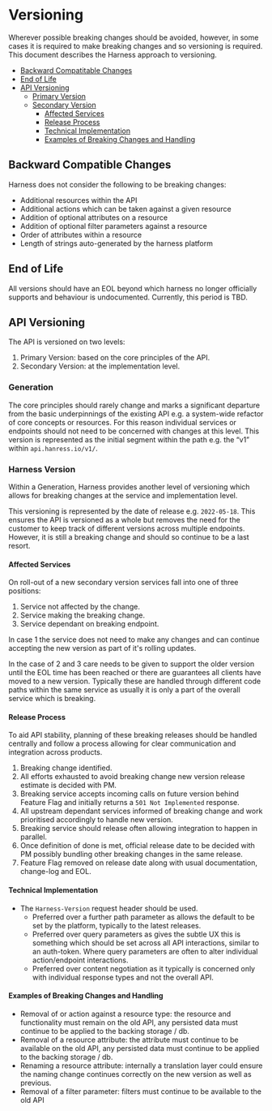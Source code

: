 # Versioning

Wherever possible breaking changes should be avoided, however, in some cases it is required to make breaking changes and so versioning is required. This document describes the Harness approach to versioning.

- [Backward Compatitable Changes](#backward-compatitable-changes)
- [End of Life](#end-of-life)
- [API Versioning](#api-versioning)
  * [Primary Version](#primary-version)
  * [Secondary Version](#secondary-version)
    + [Affected Services](#affected-services)
    + [Release Process](#release-process)
    + [Technical Implementation](#technical-implementation)
    + [Examples of Breaking Changes and Handling](#examples-of-breaking-changes-and-handling)

## Backward Compatible Changes

Harness does not consider the following to be breaking changes:

- Additional resources within the API
- Additional actions which can be taken against a given resource
- Addition of optional attributes on a resource
- Addition of optional filter parameters against a resource
- Order of attributes within a resource
- Length of strings auto-generated by the harness platform

## End of Life

All versions should have an EOL beyond which harness no longer officially supports and behaviour is undocumented. Currently, this period is TBD.

## API Versioning

The API is versioned on two levels:
1. Primary Version: based on the core principles of the API.
2. Secondary Version: at the implementation level.

### Generation

The core principles should rarely change and marks a significant departure from the basic underpinnings of the existing API e.g. a system-wide refactor of core concepts or resources. For this reason individual services or endpoints should not need to be concerned with changes at this level. This version is represented as the initial segment within the path e.g. the “v1” within `api.hanress.io/v1/`.

### Harness Version

Within a Generation, Harness provides another level of versioning which allows for breaking changes at the service and implementation level.

This versioning is represented by the date of release e.g. `2022-05-18`. This ensures the API is versioned as a whole but removes the need for the customer to keep track of different versions across multiple endpoints. However, it is still a breaking change and should so continue to be a last resort.

#### Affected Services

On roll-out of a new secondary version services fall into one of three positions: 

1. Service not affected by the change.
2. Service making the breaking change.
3. Service dependant on breaking endpoint.

In case 1 the service does not need to make any changes and can continue accepting the new version as part of it's rolling updates. 

In the case of 2 and 3 care needs to be given to support the older version until the EOL time has been reached or there are guarantees all clients have moved to a new version. Typically these are handled through different code paths within the same service as usually it is only a part of the overall service which is breaking. 

#### Release Process

To aid API stability, planning of these breaking releases should be handled centrally and follow a process allowing for clear communication and integration across products. 

1. Breaking change identified.
2. All efforts exhausted to avoid breaking change new version release estimate is decided with PM.
3. Breaking service accepts incoming calls on future version behind Feature Flag and initially returns a `501 Not Implemented` response.
4. All upstream dependant services informed of breaking change and work prioritised accordingly to handle new version.
5. Breaking service should release often allowing integration to happen in parallel. 
6. Once definition of done is met, official release date to be decided with PM possibly bundling other breaking changes in the same release.
7. Feature Flag removed on release date along with usual documentation, change-log and EOL. 

#### Technical Implementation

- The `Harness-Version` request header should be used. 
  - Preferred over a further path parameter as allows the default to be set by the platform, typically to the latest releases. 
  - Preferred over query parameters as gives the subtle UX this is something which should be set across all API interactions, similar to an auth-token. Where query parameters are often to alter individual action/endpoint interactions.
  - Preferred over content negotiation as it typically is concerned only with individual response types and not the overall API.


#### Examples of Breaking Changes and Handling

- Removal of or action against a resource type: the resource and functionality must remain on the old API, any persisted data must continue to be applied to the backing storage / db.
- Removal of a resource attribute: the attribute must continue to be available on the old API, any persisted data must continue to be applied to the backing storage / db.
- Renaming a resource attribute: internally a translation layer could ensure the naming change continues correctly on the new version as well as previous.
- Removal of a filter parameter: filters must continue to be available to the old API 
